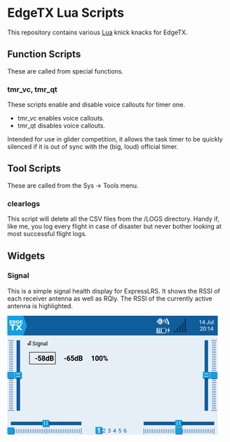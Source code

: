 # EdgeTX Lua Scripts

This repository contains various [Lua](https://luadoc.edgetx.org) knick knacks for EdgeTX.


## Function Scripts

These are called from special functions.

### tmr_vc, tmr_qt

These scripts enable and disable voice callouts for timer one.

* tmr_vc enables voice callouts.
* tmr_qt disables voice callouts.

Intended for use in glider competition, it allows the task timer to be quickly silenced if it is out of sync with the (big, loud) official timer.


## Tool Scripts

These are called from the Sys -> Tools menu.

### clearlogs

This script will delete all the CSV files from the /LOGS directory. Handy if, like me, you log every flight in case of disaster but never bother looking at most successful flight logs.


## Widgets

### Signal

This is a simple signal health display for ExpressLRS. It shows the RSSI of each receiver antenna as well as RQly. The RSSI of the currently active antenna is highlighted.

![Signal screenshot](SCREENSHOTS/Signal.png)
